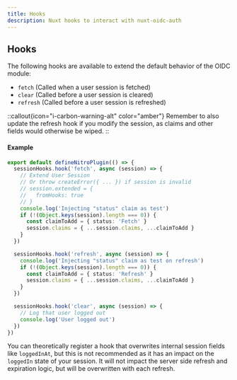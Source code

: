 ```yaml
---
title: Hooks
description: Nuxt hooks to interact with nuxt-oidc-auth
---
```


## Hooks

The following hooks are available to extend the default behavior of the OIDC module:

- `fetch` (Called when a user session is fetched)
- `clear` (Called before a user session is cleared)
- `refresh` (Called before a user session is refreshed)

::callout{icon="i-carbon-warning-alt" color="amber"}
Remember to also update the refresh hook if you modify the session, as claims and other fields would otherwise be wiped.
::

#### Example

```ts
export default defineNitroPlugin(() => {
  sessionHooks.hook('fetch', async (session) => {
    // Extend User Session
    // Or throw createError({ ... }) if session is invalid
    // session.extended = {
    //   fromHooks: true
    // }
    console.log('Injecting "status" claim as test')
    if (!(Object.keys(session).length === 0)) {
      const claimToAdd = { status: 'Fetch' }
      session.claims = { ...session.claims, ...claimToAdd }
    }
  })

  sessionHooks.hook('refresh', async (session) => {
    console.log('Injecting "status" claim as test on refresh')
    if (!(Object.keys(session).length === 0)) {
      const claimToAdd = { status: 'Refresh' }
      session.claims = { ...session.claims, ...claimToAdd }
    }
  })

  sessionHooks.hook('clear', async (session) => {
    // Log that user logged out
    console.log('User logged out')
  })
})
```

You can theoretically register a hook that overwrites internal session fields like `loggedInAt`, but this is not recommended as it has an impact on the `loggedIn` state of your session. It will not impact the server side refresh and expiration logic, but will be overwritten with each refresh.
